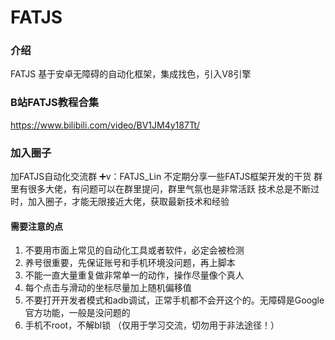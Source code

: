 # FATJS

### 介绍
FATJS 基于安卓无障碍的自动化框架，集成找色，引入V8引擎

### B站FATJS教程合集
https://www.bilibili.com/video/BV1JM4y187Tt/

### 加入圈子
加FATJS自动化交流群 ➕v：FATJS_Lin 不定期分享一些FATJS框架开发的干货
群里有很多大佬，有问题可以在群里提问，群里气氛也是非常活跃
技术总是不断过时，加入圈子，才能无限接近大佬，获取最新技术和经验

#### 需要注意的点
1. 不要用市面上常见的自动化工具或者软件，必定会被检测
2. 养号很重要，先保证账号和手机环境没问题，再上脚本
3. 不能一直大量重复做非常单一的动作，操作尽量像个真人
4. 每个点击与滑动的坐标尽量加上随机偏移值
5. 不要打开开发者模式和adb调试，正常手机都不会开这个的。无障碍是Google官方功能，一般是没问题的
6. 手机不root，不解bl锁
（仅用于学习交流，切勿用于非法途径！）
